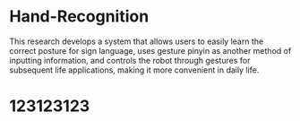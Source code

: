 # Hand-Recognition
This research develops a system that allows users to easily learn the correct posture for sign language, uses gesture pinyin as another method of inputting information, and controls the robot through gestures for subsequent life applications, making it more convenient in daily life.

# 123123123
